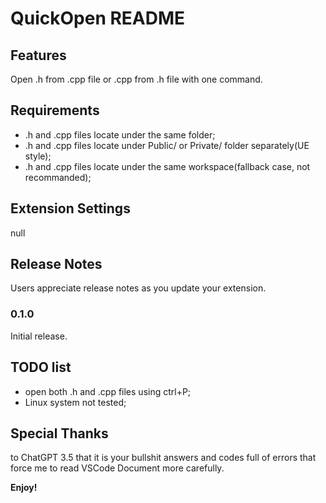 # QuickOpen README

## Features
Open .h from .cpp file or .cpp from .h file with one command.

## Requirements
- .h and .cpp files locate under the same folder;
- .h and .cpp files locate under Public/ or Private/ folder separately(UE style);
- .h and .cpp files locate under the same workspace(fallback case, not recommanded);

## Extension Settings
null

## Release Notes
Users appreciate release notes as you update your extension.

### 0.1.0
Initial release.

## TODO list
- open both .h and .cpp files using ctrl+P;
- Linux system not tested;

## Special Thanks
to ChatGPT 3.5 that it is your bullshit answers and codes full of errors that force me to read VSCode Document more carefully.

**Enjoy!**
